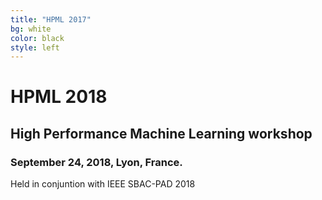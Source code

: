 ```yaml
---
title: "HPML 2017"
bg: white
color: black
style: left
---
```


# HPML 2018

## High Performance Machine Learning workshop

### September 24, 2018, Lyon, France.

Held in conjuntion with IEEE SBAC-PAD 2018

